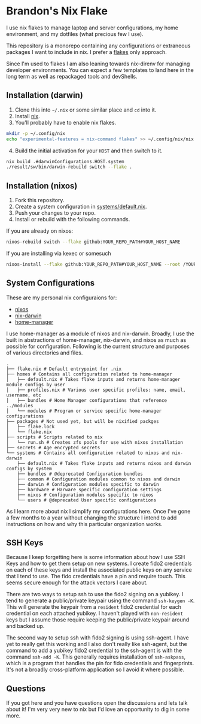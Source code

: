 # Brandon's Nix Flake

I use nix flakes to manage laptop and server configurations,
my home environment, and my dotfiles (what precious few I use).

This repository is a monorepo containing any configurations or
extraneous packages I want to include in nix. I prefer a
[flakes](https://nixos.wiki/wiki/Flakes) only approach.

Since I'm used to flakes I am also leaning towards nix-direnv for
managing developer environments. You can expect a few templates to
land here in the long term as well as repackaged tools and devShells.

## Installation (darwin)

1. Clone this into `~/.nix` or some similar place and `cd` into it.
2. Install [nix](https://nixos.org/download.html).
3. You'll probably have to enable nix flakes.

```sh
mkdir -p ~/.config/nix
echo "experimental-features = nix-command flakes" >> ~/.config/nix/nix.conf
```

4. Build the initial activation for your `HOST` and then switch to it.

```sh
nix build .#darwinConfigurations.HOST.system
./result/sw/bin/darwin-rebuild switch --flake .
```

## Installation (nixos)

1. Fork this repository.
2. Create a system configuration in [systems/default.nix](./systems/default.nix).
3. Push your changes to your repo.
4. Install or rebuild with the following commands.

If you are already on nixos:

```sh
nixos-rebuild switch --flake github:YOUR_REPO_PATH#YOUR_HOST_NAME
````

If you are installing via kexec or somesuch

```sh
nixos-install --flake github:YOUR_REPO_PATH#YOUR_HOST_NAME --root /YOUR_ROOT_MOUNT
````

## System Configurations

These are my personal nix configuraions for:

- [nixos](https://github.com/NixOS)
- [nix-darwin](https://github.com/LnL7/nix-darwin)
- [home-manager](https://github.com/nix-community/home-manager)

I use home-manager as a module of nixos and nix-darwin. Broadly, I use the built in
abstractions of home-manager, nix-darwin, and nixos as much as possible for
configuration. Following is the current structure and purposes of various
directories and files.

```
.
├── flake.nix # Default entrypoint for .nix
├── homes # Contains all configuration related to home-manager
│   ├── default.nix # Takes flake inputs and returns home-manager module configs by user
│   ├── profiles.nix # Various user specific profiles: name, email, username, etc
│   ├── bundles # Home Manager configurations that reference ../modules
│   └── modules # Program or service specific home-manager configurations
├── packages # Not used yet, but will be nixified packges
│   ├── flake.lock
│   └── flake.nix
├── scripts # Scripts related to nix
│   └── run.sh # Creates zfs pools for use with nixos installation
├── secrets # Age encrypted secrets
└── systems # Contains all configuration related to nixos and nix-darwin
    ├── default.nix # Takes flake inputs and returns nixos and darwin configs by system
    ├── bundles # @deprecated Configuration bundles
    ├── common # Configuration modules common to nixos and darwin
    ├── darwin # Configuration modules specific to darwin
    ├── hardware # Harware specific configuration settings
    ├── nixos # Configuration modules specific to nixos
    └── users # @deprecated User specific configurations
```

As I learn more about nix I simplify my configurations here. Once I've gone a few months
to a year without changing the structure I intend to add instructions on how and why
this particular organization works.

## SSH Keys

Because I keep forgetting here is some information about how I use SSH Keys and
how to get them setup on new systems. I create fido2 credentials on each of
these keys and install the associated public keys on any service that I tend to
use. The fido credentials have a pin and require touch. This seems secure enough
for the attack vectors I care about.

There are two ways to setup ssh to use the fido2 signing on a yubikey. I tend to
generate a public/private keypair using the command `ssh-keygen -K`. This will
generate the keypair from a `resident` fido2 credential for each credential on
each attached yubikey. I haven't played with `non-resident` keys but I assume
those require keeping the public/private keypair around and backed up.

The second way to setup ssh with fido2 signing is using ssh-agent. I have yet to
really get this working and I also don't really like ssh-agent, but the command
to add a yubikey fido2 credential to the ssh-agent is with the command
`ssh-add -K`. This generally requires installation of `ssh-askpass`, which is a
program that handles the pin for fido credentials and fingerprints. It's not a
broadly cross-platform application so I avoid it where possible.



## Questions

If you got here and you have questions open the discussions and lets talk about
it! I'm very very new to nix but I'd love an opportunity to dig in some more.
